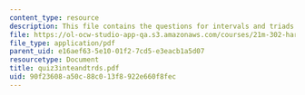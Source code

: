 ```yaml
---
content_type: resource
description: This file contains the questions for intervals and triads.
file: https://ol-ocw-studio-app-qa.s3.amazonaws.com/courses/21m-302-harmony-and-counterpoint-ii-spring-2005/90f23608a50c88c013f8922e660f8fec_quiz3inteandtrds.pdf
file_type: application/pdf
parent_uid: e16aef63-5e10-01f2-7cd5-e3eacb1a5d07
resourcetype: Document
title: quiz3inteandtrds.pdf
uid: 90f23608-a50c-88c0-13f8-922e660f8fec
---
```

